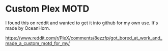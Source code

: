 # Custom Plex MOTD

I found this on reddit and wanted to get it into github for my own use.  It's made by OceanHorn.

https://www.reddit.com/r/PleX/comments/8ezzfp/got_bored_at_work_and_made_a_custom_motd_for_my/
